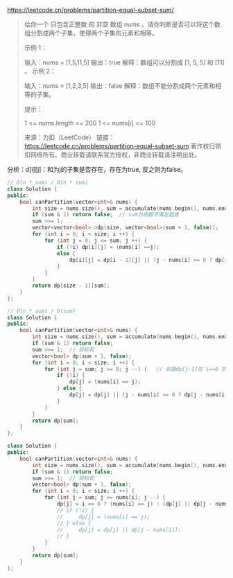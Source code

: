 https://leetcode.cn/problems/partition-equal-subset-sum/

> 给你一个 只包含正整数 的 非空 数组 nums 。请你判断是否可以将这个数组分割成两个子集，使得两个子集的元素和相等。
>
>  
>
> 示例 1：
>
> 输入：nums = [1,5,11,5]
> 输出：true
> 解释：数组可以分割成 [1, 5, 5] 和 [11] 。
> 示例 2：
>
> 输入：nums = [1,2,3,5]
> 输出：false
> 解释：数组不能分割成两个元素和相等的子集。
>
>
> 提示：
>
> 1 <= nums.length <= 200
> 1 <= nums[i] <= 100
>
> 来源：力扣（LeetCode）
> 链接：https://leetcode.cn/problems/partition-equal-subset-sum
> 著作权归领扣网络所有。商业转载请联系官方授权，非商业转载请注明出处。

分析：d\[i]\[j]：和为j的子集是否存在，存在为true, 反之则为false。

```c++
// O(n * sum) / O(n * sum)
class Solution {
public:
    bool canPartition(vector<int>& nums) {
        int size = nums.size(), sum = accumulate(nums.begin(), nums.end(), 0);
        if (sum & 1) return false;  // sum为奇数不满足题意
        sum >>= 1;
        vector<vector<bool> >dp(size, vector<bool>(sum + 1, false));
        for (int i = 0; i < size; i ++) {
            for (int j = 0; j <= sum; j ++) {
                if (!i) dp[i][j] = (nums[i] ==j);
                else {
                    dp[i][j] = dp[i - 1][j] || (j - nums[i] >= 0 ? dp[i - 1][j - nums[i]] : false);
                }
            }
        }
        return dp[size - 1][sum];
    }
};

// O(n * sum) / O(sum)
class Solution {
public:
    bool canPartition(vector<int>& nums) {
        int size = nums.size(), sum = accumulate(nums.begin(), nums.end(), 0);
        if (sum & 1) return false;
        sum >>= 1;	// 目标和
		vector<bool> dp(sum + 1, false);
        for (int i = 0; i < size; i ++) {
            for (int j = sum; j >= 0; j --) {	// 前面dp[j-1]在 i==0 的时候求过了
                if (!i) {
                    dp[j] = (nums[i] == j);
                } else {
                  	dp[j] = dp[j] || (j - nums[i] >= 0 ? dp[j - nums[i]] : false);
                }
            }
        }
        return dp[sum];
    }
};

class Solution {
public:
    bool canPartition(vector<int>& nums) {
        int size = nums.size(), sum = accumulate(nums.begin(), nums.end(), 0);
        if (sum & 1) return false;
        sum >>= 1;	// 目标和
		vector<bool> dp(sum + 1, false);
        for (int i = 0; i < size; i ++) {
            for (int j = sum; j >= nums[i]; j --) {
                dp[j] = i == 0 ? (nums[i] == j) : (dp[j] || dp[j - nums[i]]);
                // if (!i) {
                //     dp[j] = (nums[i] == j);
                // } else {
                //     dp[j] = dp[j] || dp[j - nums[i]];
                // }
            }
        }
        return dp[sum];
    }
};
```

